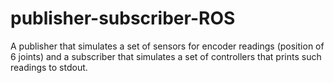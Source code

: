 # publisher-subscriber-ROS
A publisher that simulates a set of sensors for encoder readings (position of 6 joints) and a subscriber that simulates a set of controllers that prints such readings to stdout.
